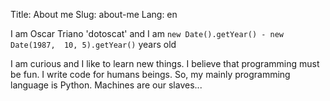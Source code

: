 Title: About me
Slug: about-me
Lang: en

I am Oscar Triano 'dotoscat' and I am
`new Date().getYear() - new Date(1987,  10, 5).getYear()` years old

I am curious and I like to learn new things. I believe that programming must be fun.
I write code for humans beings. So, my mainly programming language is Python.
Machines are our slaves...
